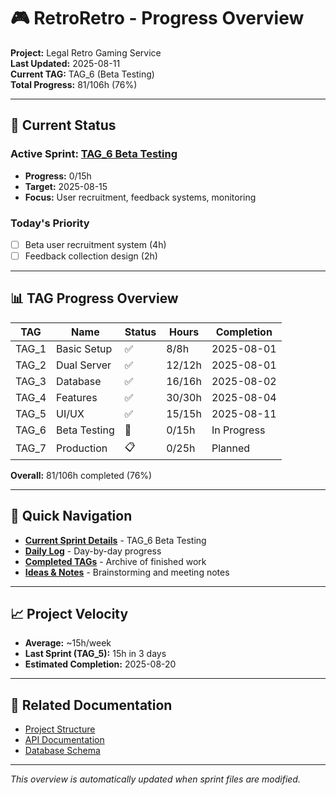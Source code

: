 # 🎮 RetroRetro - Progress Overview

**Project:** Legal Retro Gaming Service  
**Last Updated:** 2025-08-11  
**Current TAG:** TAG_6 (Beta Testing)  
**Total Progress:** 81/106h (76%)

---

## 🎯 Current Status

### Active Sprint: [TAG_6 Beta Testing](current-sprint.md)
- **Progress:** 0/15h
- **Target:** 2025-08-15
- **Focus:** User recruitment, feedback systems, monitoring

### Today's Priority
- [ ] Beta user recruitment system (4h)
- [ ] Feedback collection design (2h)

---

## 📊 TAG Progress Overview

| TAG | Name | Status | Hours | Completion |
|-----|------|--------|-------|------------|
| TAG_1 | Basic Setup | ✅ | 8/8h | 2025-08-01 |
| TAG_2 | Dual Server | ✅ | 12/12h | 2025-08-01 |
| TAG_3 | Database | ✅ | 16/16h | 2025-08-02 |
| TAG_4 | Features | ✅ | 30/30h | 2025-08-04 |
| TAG_5 | UI/UX | ✅ | 15/15h | 2025-08-11 |
| TAG_6 | Beta Testing | 🔄 | 0/15h | In Progress |
| TAG_7 | Production | 📋 | 0/25h | Planned |

**Overall:** 81/106h completed (76%)

---

## 🚀 Quick Navigation

- **[Current Sprint Details](current-sprint.md)** - TAG_6 Beta Testing
- **[Daily Log](daily-log.md)** - Day-by-day progress
- **[Completed TAGs](completed-tags.md)** - Archive of finished work
- **[Ideas & Notes](ideas-notes.md)** - Brainstorming and meeting notes

---

## 📈 Project Velocity

- **Average:** ~15h/week
- **Last Sprint (TAG_5):** 15h in 3 days
- **Estimated Completion:** 2025-08-20

---

## 🔗 Related Documentation

- [Project Structure](../development/project-structure.md)
- [API Documentation](../api/)
- [Database Schema](../database/)

---

*This overview is automatically updated when sprint files are modified.*